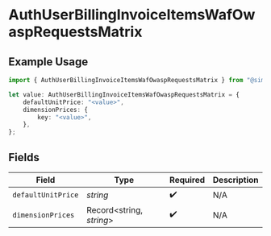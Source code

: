 # AuthUserBillingInvoiceItemsWafOwaspRequestsMatrix

## Example Usage

```typescript
import { AuthUserBillingInvoiceItemsWafOwaspRequestsMatrix } from "@simplesagar/vercel/models/authuser.js";

let value: AuthUserBillingInvoiceItemsWafOwaspRequestsMatrix = {
    defaultUnitPrice: "<value>",
    dimensionPrices: {
        key: "<value>",
    },
};
```

## Fields

| Field                    | Type                     | Required                 | Description              |
| ------------------------ | ------------------------ | ------------------------ | ------------------------ |
| `defaultUnitPrice`       | *string*                 | :heavy_check_mark:       | N/A                      |
| `dimensionPrices`        | Record<string, *string*> | :heavy_check_mark:       | N/A                      |